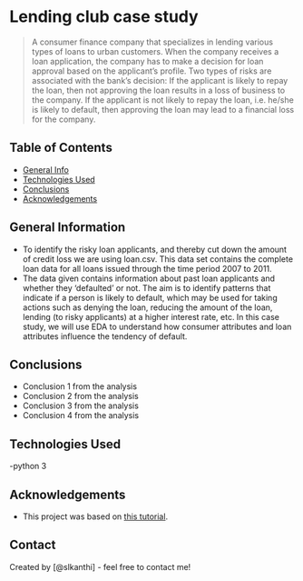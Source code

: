 # Lending club case study
> A consumer finance company that specializes in lending various types of loans to urban customers. When the company receives a loan application, the company has to make a decision for loan approval based on the applicant’s profile. Two types of risks are associated with the bank’s decision:
>If the applicant is likely to repay the loan, then not approving the loan results in a loss of business to the company.
>If the applicant is not likely to repay the loan, i.e. he/she is likely to default, then approving the loan may lead to a financial loss for the company.


## Table of Contents
* [General Info](#general-information)
* [Technologies Used](#technologies-used)
* [Conclusions](#conclusions)
* [Acknowledgements](#acknowledgements)

<!-- You can include any other section that is pertinent to your problem -->

## General Information
- To identify the risky loan applicants, and thereby cut down the amount of credit loss we are using loan.csv. This data set contains the complete loan data for all loans issued through the time period 2007 to 2011.
- The data given contains information about past loan applicants and whether they ‘defaulted’ or not. The aim is to identify patterns that indicate if a person is likely to default, which may be used for taking actions such as denying the loan, reducing the amount of the loan, lending (to risky applicants) at a higher interest rate, etc.
In this case study, we will use EDA to understand how consumer attributes and loan attributes influence the tendency of default.


<!-- You don't have to answer all the questions - just the ones relevant to your project. -->

## Conclusions
- Conclusion 1 from the analysis
- Conclusion 2 from the analysis
- Conclusion 3 from the analysis
- Conclusion 4 from the analysis

<!-- You don't have to answer all the questions - just the ones relevant to your project. -->


## Technologies Used
-python 3
## Acknowledgements
- This project was based on [this tutorial]([https://www.example.com](https://learn.upgrad.com/course/4701/segment/41960/245178/749010/3772565)https://learn.upgrad.com/course/4701/segment/41960/245178/749010/3772565).


## Contact
Created by [@slkanthi] - feel free to contact me!
